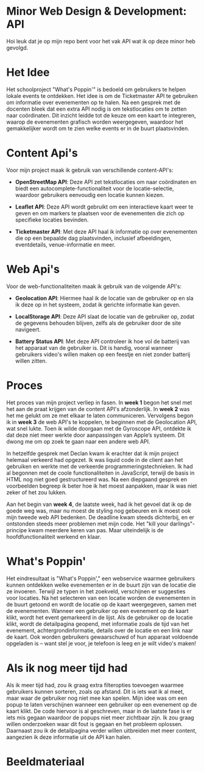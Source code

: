 # Minor Web Design & Development: API

Hoi leuk dat je op mijn repo bent voor het vak API wat ik op deze minor heb gevolgd.


# Het Idee
Het schoolproject "What's Poppin'" is bedoeld om gebruikers te helpen lokale events te ontdekken. Het idee is om de Ticketmaster API te gebruiken om informatie over evenementen op te halen. Na een gesprek met de docenten bleek dat een extra API nodig is om tekstlocaties om te zetten naar coördinaten. Dit inzicht leidde tot de keuze om een kaart te integreren, waarop de evenementen grafisch worden weergegeven, waardoor het gemakkelijker wordt om te zien welke events er in de buurt plaatsvinden.

# Content Api's
Voor mijn project maak ik gebruik van verschillende content-API's:

-   **OpenStreetMap API**: Deze API zet tekstlocaties om naar coördinaten en biedt een autocomplete-functionaliteit voor de locatie-selectie, waardoor gebruikers eenvoudig een locatie kunnen kiezen.
    
-   **Leaflet API**: Deze API wordt gebruikt om een interactieve kaart weer te geven en om markers te plaatsen voor de evenementen die zich op specifieke locaties bevinden.
    
-   **Ticketmaster API**: Met deze API haal ik informatie op over evenementen die op een bepaalde dag plaatsvinden, inclusief afbeeldingen, eventdetails, venue-informatie en meer.
# Web Api's
Voor de web-functionaliteiten maak ik gebruik van de volgende API's:

-   **Geolocation API**: Hiermee haal ik de locatie van de gebruiker op en sla ik deze op in het systeem, zodat ik gerichte informatie kan geven.
    
-   **LocalStorage API**: Deze API slaat de locatie van de gebruiker op, zodat de gegevens behouden blijven, zelfs als de gebruiker door de site navigeert.
    
-   **Battery Status API**: Met deze API controleer ik hoe vol de batterij van het apparaat van de gebruiker is. Dit is handig, vooral wanneer gebruikers video's willen maken op een feestje en niet zonder batterij willen zitten.

# Proces
Het proces van mijn project verliep in fasen. In **week 1** begon het snel met het aan de praat krijgen van de content API's afzonderlijk. In **week 2** was het me gelukt om ze met elkaar te laten communiceren. Vervolgens begon ik in **week 3** de web API's te koppelen, te beginnen met de Geolocation API, wat snel lukte. Toen ik wilde doorgaan met de Gyroscope API, ontdekte ik dat deze niet meer werkte door aanpassingen van Apple’s systeem. Dit dwong me om op zoek te gaan naar een andere web API.

In hetzelfde gesprek met Declan kwam ik erachter dat ik mijn project helemaal verkeerd had opgezet. Ik was liquid code in de client aan het gebruiken en werkte met de verkeerde programmeringstechnieken. Ik had al begonnen met de coole functionaliteiten in JavaScript, terwijl de basis in HTML nog niet goed gestructureerd was. Na een diepgaand gesprek en voorbeelden begreep ik beter hoe ik het moest aanpakken, maar ik was niet zeker of het zou lukken.

Aan het begin van **week 4**, de laatste week, had ik het gevoel dat ik op de goede weg was, maar nu moest de styling nog gebeuren en ik moest ook mijn tweede web API bedenken. De deadline kwam steeds dichterbij, en er ontstonden steeds meer problemen met mijn code. Het "kill your darlings"-principe kwam meerdere keren van pas. Maar uiteindelijk is de hoofdfunctionaliteit werkend en klaar.

# What's Poppin'
Het eindresultaat is "What's Poppin'," een webservice waarmee gebruikers kunnen ontdekken welke evenementen er in de buurt zijn van de locatie die ze invoeren. Terwijl ze typen in het zoekveld, verschijnen er suggesties voor locaties. Na het selecteren van een locatie worden de evenementen in de buurt getoond en wordt de locatie op de kaart weergegeven, samen met de evenementen. Wanneer een gebruiker op een evenement op de kaart klikt, wordt het event gemarkeerd in de lijst. Als de gebruiker op de locatie klikt, wordt de detailpagina geopend, met informatie zoals de tijd van het evenement, achtergrondinformatie, details over de locatie en een link naar de kaart. Ook worden gebruikers gewaarschuwd of hun apparaat voldoende opgeladen is – want stel je voor, je telefoon is leeg en je wilt video's maken!

# Als ik nog meer tijd had
Als ik meer tijd had, zou ik graag extra filteropties toevoegen waarmee gebruikers kunnen sorteren, zoals op afstand. Dit is iets wat ik al meet, maar waar de gebruiker nog niet mee kan spelen. Mijn idee was om een popup te laten verschijnen wanneer een gebruiker op een evenement op de kaart klikt. De code hiervoor is al geschreven, maar in de laatste fase is er iets mis gegaan waardoor de popups niet meer zichtbaar zijn. Ik zou graag willen onderzoeken waar dit fout is gegaan en het probleem oplossen. Daarnaast zou ik de detailpagina verder willen uitbreiden met meer content, aangezien ik deze informatie uit de API kan halen.

# Beeldmateriaal


